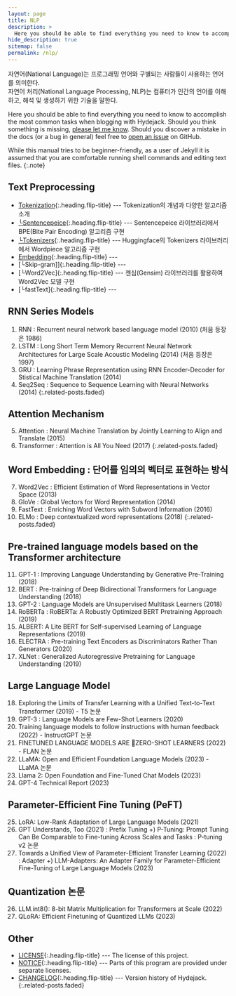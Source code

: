 ```yaml
---
layout: page
title: NLP
description: >
  Here you should be able to find everything you need to know to accomplish the most common tasks when blogging with Hydejack.
hide_description: true
sitemap: false
permalink: /nlp/
---
```


자연어(National Language)는 프로그래밍 언어와 구별되는 사람들이 사용하는 언어를 의미한다.<br>
자연어 처리(National Language Processing, NLP)는 컴퓨터가 인간의 언어를 이해하고, 해석 및 생성하기 위한 기술을 말한다.

Here you should be able to find everything you need to know to accomplish the most common tasks when blogging with Hydejack.
Should you think something is missing, [please let me know](mailto:mail@qwtel.com).
Should you discover a mistake in the docs (or a bug in general) feel free to [open an issue](https://github.com/hydecorp/hydejack/issues) on GitHub.

While this manual tries to be beginner-friendly, as a user of Jekyll it is assumed that you are comfortable running shell commands and editing text files.
{:.note}

## Text Preprocessing
* [Tokenization]{:.heading.flip-title} --- Tokenization의 개념과 다양한 알고리즘 소개
* [└Sentencepeice]{:.heading.flip-title} --- Sentencepeice 라이브러리에서 BPE(Bite Pair Encoding) 알고리즘 구현
* [└Tokenizers]{:.heading.flip-title} --- Huggingface의 Tokenizers 라이브러리에서 Wordpiece 알고리즘 구현
* [Embedding]{:.heading.flip-title} --- 
* [└Skip-gram]]{:.heading.flip-title} --- 
* [└Word2Vec]{:.heading.flip-title} --- 젠심(Gensim) 라이브러리를 활용하여 Word2Vec 모델 구현
* [└fastText]{:.heading.flip-title} --- 

## RNN Series Models
1. RNN : Recurrent neural network based language model (2010) (처음 등장은 1986)
2. LSTM : Long Short Term Memory Recurrent Neural Network Architectures for Large Scale Acoustic Modeling (2014) (처음 등장은 1997)
3. GRU :  Learning Phrase Representation using RNN Encoder-Decoder for Stistical Machine Translation (2014)
4. Seq2Seq : Sequence to Sequence Learning with Neural Networks (2014)
{:.related-posts.faded}


##  Attention Mechanism
5. Attention : Neural Machine Translation by Jointly Learning to Align and Translate (2015)
6. Transformer : Attention is All You Need (2017)
{:.related-posts.faded}


## Word Embedding : 단어를 임의의 벡터로 표현하는 방식  
7. Word2Vec : Efficient Estimation of Word Representations in Vector Space (2013)
8. GloVe : Global Vectors for Word Representation (2014)
9. FastText : Enriching Word Vectors with Subword Information (2016)
10. ELMo : Deep contextualized word representations (2018)
{:.related-posts.faded}

## Pre-trained language models based on the Transformer architecture
11. GPT-1 : Improving Language Understanding by Generative Pre-Training (2018)
12. BERT : Pre-training of Deep Bidirectional Transformers for Language Understanding (2018)
13. GPT-2 : Language Models are Unsupervised Multitask Learners (2018)
14. RoBERTa : RoBERTa: A Robustly Optimized BERT Pretraining Approach (2019)
15. ALBERT: A Lite BERT for Self-supervised Learning of Language Representations (2019)
16. ELECTRA : Pre-training Text Encoders as Discriminators Rather Than Generators (2020)
17. XLNet : Generalized Autoregressive Pretraining for Language Understanding (2019)


## Large Language Model
18. Exploring the Limits of Transfer Learning with a Unified Text-to-Text Transformer (2019) - T5 논문 
19. GPT-3 : Language Models are Few-Shot Learners (2020)
20. Training language models to follow instructions with human feedback (2022) - InstructGPT 논문 
21. FINETUNED LANGUAGE MODELS ARE ZERO-SHOT LEARNERS (2022) - FLAN 논문
22. LLaMA: Open and Efficient Foundation Language Models (2023) - LLaMA 논문 
23.  Llama 2: Open Foundation and Fine-Tuned Chat Models (2023)
24. GPT-4 Technical Report (2023)

## Parameter-Efficient Fine Tuning (PeFT)
25. LoRA: Low-Rank Adaptation of Large Language Models (2021)
26. GPT Understands, Too (2021) : Prefix Tuning
+) P-Tuning: Prompt Tuning Can Be Comparable to Fine-tuning Across Scales and Tasks : P-tuning v2 논문 
27. Towards a Unified View of Parameter-Efficient Transfer Learning (2022) : Adapter 
+) LLM-Adapters: An Adapter Family for Parameter-Efficient Fine-Tuning of Large Language Models (2023)

## Quantization 논문 
26. LLM.int8(): 8-bit Matrix Multiplication for Transformers at Scale (2022)
27. QLoRA: Efficient Finetuning of Quantized LLMs (2023)


## Other
* [LICENSE]{:.heading.flip-title} --- The license of this project.
* [NOTICE]{:.heading.flip-title} --- Parts of this program are provided under separate licenses.
* [CHANGELOG]{:.heading.flip-title} --- Version history of Hydejack.
{:.related-posts.faded}




[Tokenization]: 1-tokenization.md
[└Sentencepeice]: 1-sentencepiece.md
[└Tokenizers]: 1-tokenizers.md
[Embedding]: 2-embedding.md
[install]: install.md
[upgrade]: upgrade.md
[config]: config.md
[basics]: basics.md
[writing]: writing.md
[scripts]: scripts.md
[build]: build.md
[advanced]: advanced.md
[LICENSE]: ../LICENSE.md
[NOTICE]: ../NOTICE.md
[CHANGELOG]: ../CHANGELOG.md
